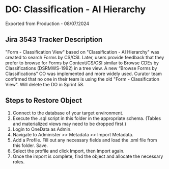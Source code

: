 # DO: Classification - AI Hierarchy
Exported from Production - 08/07/2024
## Jira 3543 Tracker Description
"Form - Classification View" based on "Classification - AI Hierarchy" was created to search Forms by CS/CSI. Later, users provide feedback that they prefer to browse for Forms by Context/CS/CSI similar to Browse CDEs by Classifications (DSRMWS-1992) in a tree view. A new “Browse Forms by Classifications” CO was implemented and more widely used. Curator team confirmed that no one in their team is using the old "Form - Classification View". Will delete the DO in Sprint 58.
## Steps to Restore Object
1. Connect to the database of your target environment.
2. Execute the .sql script in this folder in the appropriate schema. (Tables and materialized views may need to be dropped first.)
3. Login to OneData as Admin.
4. Navigate to Administer >> Metadata >> Import Metadata.
5. Add a Profile. Fill out any necessary fields and load the .xml file from this folder. Save.
6. Select the profile and click Import, then Import again.
7. Once the import is complete, find the object and allocate the necessary roles.
